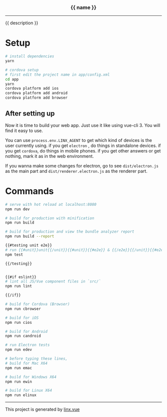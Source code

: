 <h3 align="center">{{ name }}</h3>

---

{{ description }}

# Setup

``` bash
# install dependencies
yarn

# cordova setup
# first edit the project name in app/config.xml
cd app
yarn
cordova platform add ios
cordova platform add android
cordova platform add browser
```

## After setting up

Now it is time to build your web app. 
Just use it like using vue-cli 3. 
You will find it easy to use.

You can use `process.env.LINX_AGENT` to get which kind of devices is the user currently using. 
if you get `electron` , do things in standalone devices. 
if you get `cordova`, do things in mobile phones. 
if you get other answers or get nothing, mark it as in the web environment. 

If you wanna make some changes for electron, go to see `dist/electron.js` as the main part and `dist/renderer.electron.js` as the renderer part.


# Commands

``` bash
# serve with hot reload at localhost:8080
npm run dev

# build for production with minification
npm run build

# build for production and view the bundle analyzer report
npm run build --report

{{#testing unit e2e}}
# run {{#unit}}unit{{/unit}}{{#unit}}{{#e2e}} & {{/e2e}}{{/unit}}{{#e2e}}end-to-end{{/e2e}} tests
npm test

{{/testing}}


{{#if eslint}}
# lint all JS/Vue component files in `src/`
npm run lint

{{/if}}

# build for Cordova (Browser)
npm run cbrowser

# build for iOS
npm run cios

# build for Android
npm run candroid

# run Electron tests
npm run edev

# before typing these lines,
# build for Mac X64
npm run emac

# build for Windows X64
npm run ewin

# build for Linux X64
npm run elinux
```


---
This project is generated by [linx.vue](https://linx.scris.top)
